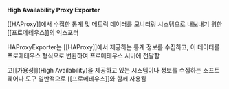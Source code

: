**High Availability Proxy Exporter**

[[HAProxy]]에서 수집한 통계 및 메트릭 데이터를 모니터링 시스템으로 내보내기 위한 [[프로메테우스]]의 익스포터

HAProxyExporter는 [[HAProxy]]에서 제공하는 통계 정보를 수집하고, 이 데이터를 프로메테우스 형식으로 변환하여 프로메테우스 서버에 전달함

고[[가용성]](High Availability)을 제공하고 있는 시스템이나 정보를 수집하는 소프트웨어나 도구
일반적으로 [[프로메테우스]]와 함께 사용됨
